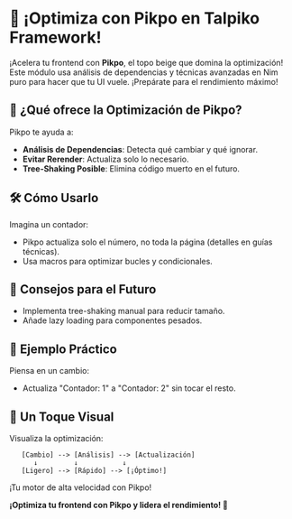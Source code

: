 # 🚀 ¡Optimiza con Pikpo en Talpiko Framework!

¡Acelera tu frontend con **Pikpo**, el topo beige que domina la optimización! Este módulo usa análisis de dependencias y técnicas avanzadas en Nim puro para hacer que tu UI vuele. ¡Prepárate para el rendimiento máximo!

## 🚀 ¿Qué ofrece la Optimización de Pikpo?
Pikpo te ayuda a:
- **Análisis de Dependencias**: Detecta qué cambiar y qué ignorar.
- **Evitar Rerender**: Actualiza solo lo necesario.
- **Tree-Shaking Posible**: Elimina código muerto en el futuro.

## 🛠️ Cómo Usarlo
Imagina un contador:
- Pikpo actualiza solo el número, no toda la página (detalles en guías técnicas).
- Usa macros para optimizar bucles y condicionales.

## 🌱 Consejos para el Futuro
- Implementa tree-shaking manual para reducir tamaño.
- Añade lazy loading para componentes pesados.

## 🎉 Ejemplo Práctico
Piensa en un cambio:
- Actualiza "Contador: 1" a "Contador: 2" sin tocar el resto.

## 🎨 Un Toque Visual
Visualiza la optimización:
```
   [Cambio] --> [Análisis] --> [Actualización]
      ↓         ↓           ↓
   [Ligero] --> [Rápido] --> [¡Óptimo!]
```
¡Tu motor de alta velocidad con Pikpo!

**¡Optimiza tu frontend con Pikpo y lidera el rendimiento! 🎨**